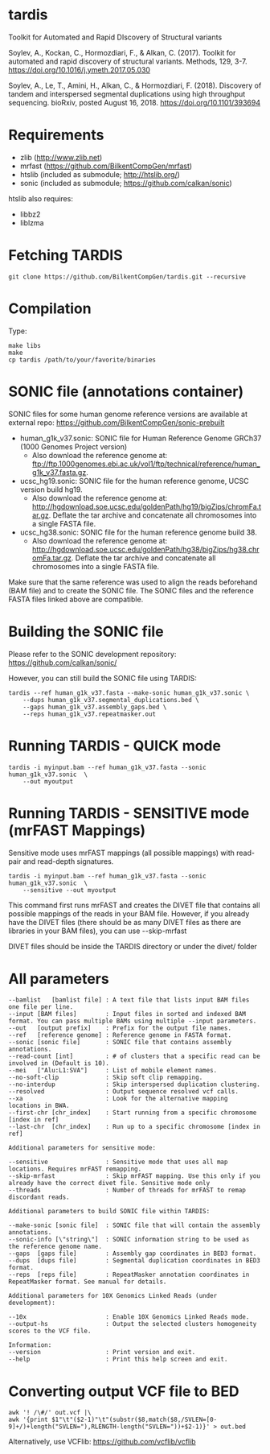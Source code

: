 tardis
======

Toolkit for Automated and Rapid DIscovery of Structural variants

Soylev, A., Kockan, C., Hormozdiari, F., & Alkan, C. (2017). Toolkit for automated and rapid discovery of structural variants. Methods, 129, 3-7. https://doi.org/10.1016/j.ymeth.2017.05.030

Soylev, A., Le, T., Amini, H., Alkan, C., & Hormozdiari, F. (2018). Discovery of tandem and interspersed segmental duplications using high throughput sequencing. bioRxiv, posted August 16, 2018. https://doi.org/10.1101/393694

Requirements
============

 * zlib   (http://www.zlib.net)
 * mrfast (https://github.com/BilkentCompGen/mrfast)
 * htslib (included as submodule; http://htslib.org/)
 * sonic  (included as submodule; https://github.com/calkan/sonic)

htslib also requires:

 * libbz2
 * liblzma


Fetching TARDIS
===============

	git clone https://github.com/BilkentCompGen/tardis.git --recursive

Compilation
===========

Type:

	make libs
	make
	cp tardis /path/to/your/favorite/binaries


SONIC file (annotations container)
==================================

SONIC files for some human genome reference versions are available at external repo: https://github.com/BilkentCompGen/sonic-prebuilt

 * human_g1k_v37.sonic: SONIC file for Human Reference Genome GRCh37 (1000 Genomes Project version)
 	* Also download the reference genome at: ftp://ftp.1000genomes.ebi.ac.uk/vol1/ftp/technical/reference/human_g1k_v37.fasta.gz. 
 * ucsc_hg19.sonic: SONIC file for the human reference genome, UCSC version build hg19.
	* Also download the reference genome at: http://hgdownload.soe.ucsc.edu/goldenPath/hg19/bigZips/chromFa.tar.gz. Deflate the tar archive and concatenate all chromosomes into a single FASTA file.
 * ucsc_hg38.sonic: SONIC file for the human reference genome build 38.
	* Also download the reference genome at: http://hgdownload.soe.ucsc.edu/goldenPath/hg38/bigZips/hg38.chromFa.tar.gz. Deflate the tar archive and concatenate all chromosomes into a single FASTA file.

Make sure that the same reference was used to align the reads beforehand (BAM file) and to create the SONIC file. The SONIC files and the reference FASTA files linked above are compatible.

Building the SONIC file
=======================

Please refer to the SONIC development repository: https://github.com/calkan/sonic/

However, you can still build the SONIC file using TARDIS:

	tardis --ref human_g1k_v37.fasta --make-sonic human_g1k_v37.sonic \
		--dups human_g1k_v37.segmental_duplications.bed \
		--gaps human_g1k_v37.assembly_gaps.bed \
		--reps human_g1k_v37.repeatmasker.out 

	

Running TARDIS - QUICK mode
===========================

	tardis -i myinput.bam --ref human_g1k_v37.fasta --sonic human_g1k_v37.sonic  \
		--out myoutput


Running TARDIS - SENSITIVE mode (mrFAST Mappings)
=================================================

Sensitive mode uses mrFAST mappings (all possible mappings) with read-pair and read-depth signatures. 

	tardis -i myinput.bam --ref human_g1k_v37.fasta --sonic human_g1k_v37.sonic  \
		--sensitive --out myoutput

This command first runs mrFAST and creates the DIVET file that contains all possible mappings of the reads in your BAM file. However, if you already have the DIVET files (there should be as many DIVET files as there are libraries in your BAM files), you can use --skip-mrfast

DIVET files should be inside the TARDIS directory or under the divet/ folder


All parameters
==============

	--bamlist   [bamlist file] : A text file that lists input BAM files one file per line.
	--input [BAM files]        : Input files in sorted and indexed BAM format. You can pass multiple BAMs using multiple --input parameters.
	--out   [output prefix]    : Prefix for the output file names.
	--ref   [reference genome] : Reference genome in FASTA format.
	--sonic [sonic file]       : SONIC file that contains assembly annotations.
	--read-count [int]         : # of clusters that a specific read can be involved in (Default is 10).
	--mei   ["Alu:L1:SVA"]     : List of mobile element names.
	--no-soft-clip             : Skip soft clip remapping.
	--no-interdup              : Skip interspersed duplication clustering.
	--resolved                 : Output sequence resolved vcf calls.
	--xa                       : Look for the alternative mapping locations in BWA.
	--first-chr [chr_index]	   : Start running from a specific chromosome [index in ref]
	--last-chr  [chr_index]	   : Run up to a specific chromosome [index in ref]

	Additional parameters for sensitive mode:

	--sensitive                : Sensitive mode that uses all map locations. Requires mrFAST remapping.
	--skip-mrfast              : Skip mrFAST mapping. Use this only if you already have the correct divet file. Sensitive mode only
	--threads                  : Number of threads for mrFAST to remap discordant reads.

	Additional parameters to build SONIC file within TARDIS:

	--make-sonic [sonic file]  : SONIC file that will contain the assembly annotations.
	--sonic-info [\"string\"]  : SONIC information string to be used as the reference genome name.
	--gaps  [gaps file]        : Assembly gap coordinates in BED3 format.
	--dups  [dups file]        : Segmental duplication coordinates in BED3 format.
	--reps  [reps file]        : RepeatMasker annotation coordinates in RepeatMasker format. See manual for details.
	
	Additional parameters for 10X Genomics Linked Reads (under development):

	--10x                      : Enable 10X Genomics Linked Reads mode.
	--output-hs                : Output the selected clusters homogeneity scores to the VCF file.

	Information:
	--version                  : Print version and exit.
	--help                     : Print this help screen and exit.


Converting output VCF file to BED
==============

	awk '! /\#/' out.vcf |\
	awk '{print $1"\t"($2-1)"\t"(substr($8,match($8,/SVLEN=[0-9]+/)+length("SVLEN="),RLENGTH-length("SVLEN="))+$2-1)}' > out.bed

Alternatively, use VCFlib: https://github.com/vcflib/vcflib

